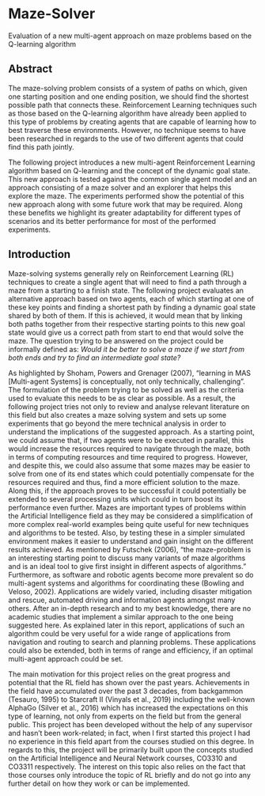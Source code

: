 # Maze-Solver
Evaluation of a new multi-agent approach on maze problems based on the Q-learning algorithm

## Abstract

The maze-solving problem consists of a system of paths on which,
given one starting position and one ending position, we should find the
shortest possible path that connects these. Reinforcement Learning
techniques such as those based on the Q-learning algorithm have already
been applied to this type of problems by creating agents that are capable of
learning how to best traverse these environments. However, no technique
seems to have been researched in regards to the use of two different agents
that could find this path jointly.

The following project introduces a new multi-agent Reinforcement
Learning algorithm based on Q-learning and the concept of the dynamic
goal state. This new approach is tested against the common single agent
model and an approach consisting of a maze solver and an explorer that
helps this explore the maze. The experiments performed show the potential
of this new approach along with some future work that may be required.
Along these benefits we highlight its greater adaptability for different types
of scenarios and its better performance for most of the performed
experiments.

## Introduction

Maze-solving systems generally rely on Reinforcement Learning (RL) techniques to create
a single agent that will need to find a path through a maze from a starting to a finish state. The
following project evaluates an alternative approach based on two agents, each of which starting at
one of these key points and finding a shortest path by finding a dynamic goal state shared by both of
them. If this is achieved, it would mean that by linking both paths together from their respective
starting points to this new goal state would give us a correct path from start to end that would solve
the maze.
The question trying to be answered on the project could be informally defined as:
*Would it be better to solve a maze if we start from both ends and try to find an intermediate goal state?*

As highlighted by Shoham, Powers and Grenager (2007), “learning in MAS [Multi-agent
Systems] is conceptually, not only technically, challenging”. The formulation of the problem trying
to be solved as well as the criteria used to evaluate this needs to be as clear as possible. As a result,
the following project tries not only to review and analyse relevant literature on this field but also
creates a maze solving system and sets up some experiments that go beyond the mere technical
analysis in order to understand the implications of the suggested approach.
As a starting point, we could assume that, if two agents were to be executed in parallel, this
would increase the resources required to navigate through the maze, both in terms of computing
resources and time required to progress. However, and despite this, we could also assume that some
mazes may be easier to solve from one of its end states which could potentially compensate for the
resources required and thus, find a more efficient solution to the maze. Along this, if the approach
proves to be successful it could potentially be extended to several processing units which could in
turn boost its performance even further.
Mazes are important types of problems within the Artificial Intelligence field as they may
be considered a simplification of more complex real-world examples being quite useful for new
techniques and algorithms to be tested. Also, by testing these in a simpler simulated environment
makes it easier to understand and gain insight on the different results achieved. As mentioned by
Futschek (2006), “the maze-problem is an interesting starting point to discuss many variants of
maze algorithms and is an ideal tool to give first insight in different aspects of algorithms.”
Furthermore, as software and robotic agents become more prevalent so do multi-agent
systems and algorithms for coordinating these (Bowling and Veloso, 2002). Applications are widely
varied, including disaster mitigation and rescue, automated driving and information agents amongst
many others.
After an in-depth research and to my best knowledge, there are no academic studies that
implement a similar approach to the one being suggested here. As explained later in this report,
applications of such an algorithm could be very useful for a wide range of applications from
navigation and routing to search and planning problems. These applications could also be extended,
both in terms of range and efficiency, if an optimal multi-agent approach could be set.

The main motivation for this project relies on the great progress and potential that the RL
field has shown over the past years. Achievements in the field have accumulated over the past 3
decades, from backgammon (Tesauro, 1995) to Starcraft II (Vinyals et al., 2019) including the
well-known AlphaGo (Silver et al., 2016) which has increased the expectations on this type of
learning, not only from experts on the field but from the general public.
This project has been developed without the help of any supervisor and hasn’t been
work-related; in fact, when I first started this project I had no experience in this field apart from the
courses studied on this degree. In regards to this, the project will be primarily built upon the
concepts studied on the Artificial Intelligence and Neural Network courses, CO3310 and CO3311
respectively. The interest on this topic also relies on the fact that those courses only introduce the
topic of RL briefly and do not go into any further detail on how they work or can be implemented.
